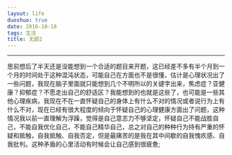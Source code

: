 ```yaml
---
layout: life
duoshuo: true
date: 2016-10-18
tags: 生活
title: 无题2
---
```


******

 思前想后了半天还是没能想到一个合适的题目来开题，这已经差不多有半个月到一个月的时间处于这种混沌状态，可能自己在方面也不是很懂，估计是心理状况出了一些问题，我现在脑子里面就只能想到几个不明所以的关键字出来，焦虑症？亚健康？抑郁症？不愿走出自己的舒适区？我能想到的也就是这些了，也可能是一些其他心理疾病，我现在不在一直怀疑自己的身体上有什么不对的情况或者说行为上有什么不对，现在已经有很大程度的倾向于怀疑自己的心理健康方面出了问题，这种情况我以前一直理解为浮躁，觉得是自己意志力不够坚定，怀疑自己不能战胜自己，不能自我优化自己，不能自己精华自己，总之对自己的种种行为持有严重的怀疑和抵触，自我抵触、自我否定，但是最痛苦的是我在其中间歇的自我愧疚感、自我批判。这种矛盾的心里活动有时候会让自己感到很疲惫;

